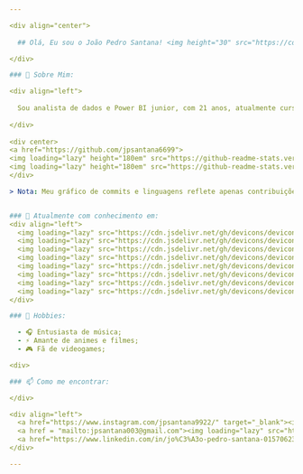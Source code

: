 ```yaml
---

<div align="center">
  
  ## Olá, Eu sou o João Pedro Santana! <img height="30" src="https://cdn3.emoji.gg/emojis/6435-cursor.gif" height="64px">

</div>

### 🚀 Sobre Mim:

<div align="left">
  
  Sou analista de dados e Power BI junior, com 21 anos, atualmente cursando na Unifran - Cruzeiro do Sul Virtual. Sou apaixonado por tecnologia e acredito que, nessa área, é essencial ter conhecimento em diversas frentes. Meu foco está em áreas como segurança, cibersegurança e perícia, mas sempre busco expandir minhas habilidades em diferentes tecnologias. Tenho experiência em diversas ferramentas e adoro participar de projetos que entreguem soluções impactantes.
  
</div>
  
<div center>
<a href="https://github.com/jpsantana6699">
<img loading="lazy" height="180em" src="https://github-readme-stats.vercel.app/api/top-langs/?username=jpsantana6699&layout=compact&langs_count=7&theme=dracula"/>
<img loading="lazy" height="180em" src="https://github-readme-stats.vercel.app/api?username=jpsantana6699&show_icons=true&theme=dracula&include_all_commits=true&count_private=true"/>
</div>

> Nota: Meu gráfico de commits e linguagens reflete apenas contribuições em repositórios públicos. Repositórios privados, como os de organizações e empresas, não estão incluídos aqui devido a restrições de privacidade.


### 🎯 Atualmente com conhecimento em:
<div align="left">
  <img loading="lazy" src="https://cdn.jsdelivr.net/gh/devicons/devicon@latest/icons/html5/html5-original.svg" width="40" height="40"/>
  <img loading="lazy" src="https://cdn.jsdelivr.net/gh/devicons/devicon@latest/icons/css3/css3-original.svg" width="40" height="40"/>
  <img loading="lazy" src="https://cdn.jsdelivr.net/gh/devicons/devicon@latest/icons/javascript/javascript-original.svg" width="40" height="40"/>
  <img loading="lazy" src="https://cdn.jsdelivr.net/gh/devicons/devicon@latest/icons/nodejs/nodejs-original-wordmark.svg" width="40" height="40"/>
  <img loading="lazy" src="https://cdn.jsdelivr.net/gh/devicons/devicon@latest/icons/python/python-original.svg" width="40" height="40"/>
  <img loading="lazy" src="https://cdn.jsdelivr.net/gh/devicons/devicon@latest/icons/microsoftsqlserver/microsoftsqlserver-original-wordmark.svg" width="40" height="40"/>
  <img loading="lazy" src="https://cdn.jsdelivr.net/gh/devicons/devicon@latest/icons/git/git-original.svg"  width="40" height="40"/>
  <img loading="lazy" src="https://cdn.jsdelivr.net/gh/devicons/devicon@latest/icons/github/github-original.svg" width="40" height="40"/>
</div>

### 🎉 Hobbies:

  - 🎧 Entusiasta de música;
  - ⚡️ Amante de animes e filmes;
  - 🎮 Fã de videogames;

<div>

### 📫 Como me encontrar:

</div>

<div align="left">
  <a href="https://www.instagram.com/jpsantana9922/" target="_blank"><img loading="lazy" src="https://img.shields.io/badge/-Instagram-%23E4405F?style=for-the-badge&logo=instagram&logoColor=white" target="_blank"></a>
  <a href = "mailto:jpsantana003@gmail.com"><img loading="lazy" src="https://img.shields.io/badge/Gmail-D14836?style=for-the-badge&logo=gmail&logoColor=white" target="_blank"></a>
  <a href="https://www.linkedin.com/in/jo%C3%A3o-pedro-santana-01570623a/" target="_blank"><img loading="lazy" src="https://img.shields.io/badge/-LinkedIn-%230077B5?style=for-the-badge&logo=linkedin&logoColor=white" target="_blank"></a>   
</div>

---
```

